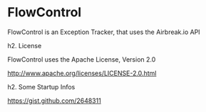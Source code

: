 FlowControl
===========

FlowControl is an Exception Tracker, that uses the Airbreak.io API


h2. License

FlowControl uses the Apache License, Version 2.0

http://www.apache.org/licenses/LICENSE-2.0.html


h2. Some Startup Infos

https://gist.github.com/2648311


